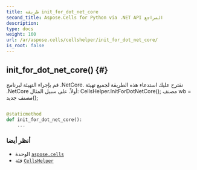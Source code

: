 ```yaml
---
title: طريقة init_for_dot_net_core
second_title: Aspose.Cells for Python via .NET API المراجع
description:
type: docs
weight: 160
url: /ar/aspose.cells/cellshelper/init_for_dot_net_core/
is_root: false
---
```

##  init_for_dot_net_core() {#}
قم بإجراء التهيئة لبرنامج .NetCore.
 نقترح عليك استدعاء هذه الطريقة لجميع تهيئة .NetCore أولاً.
على سبيل المثال:
CellsHelper.InitForDotNetCore();
مصنف wb = مصنف جديد();



```python

@staticmethod
def init_for_dot_net_core():
    ...
```





###  أنظر أيضا
* الوحدة [`aspose.cells`](../../)
* فئة [`CellsHelper`](/cells/python-net/ar/aspose.cells/cellshelper)
